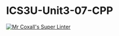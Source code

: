 # ICS3U-Unit3-07-CPP

[![Mr Coxall's Super Linter](https://github.com/marshall-demars/ICS3U-Unit3-07-CPP/workflows/Mr%20Coxall's%20Super%20Linter/badge.svg)](https://github.com/marshall-demars/ICS3U-Unit3-07-CPP/actions/)
